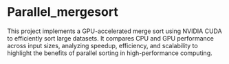 # Parallel_mergesort
This project implements a GPU-accelerated merge sort using NVIDIA CUDA to efficiently sort large datasets. It compares CPU and GPU performance across input sizes, analyzing speedup, efficiency, and scalability to highlight the benefits of parallel sorting in high-performance computing.
